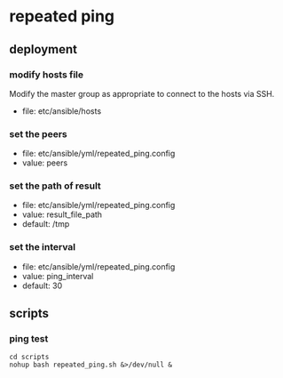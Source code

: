 # repeated ping  

## deployment  

### modify hosts file  

Modify the master group as appropriate to connect to the hosts via SSH.  

* file: etc/ansible/hosts  

### set the peers  

* file:   etc/ansible/yml/repeated_ping.config  
* value:  peers  

### set the path of result  

* file:    etc/ansible/yml/repeated_ping.config  
* value:   result_file_path  
* default: /tmp  

### set the interval  

* file:    etc/ansible/yml/repeated_ping.config  
* value:   ping_interval  
* default: 30  

## scripts  

### ping test     

```
cd scripts  
nohup bash repeated_ping.sh &>/dev/null &  
```
